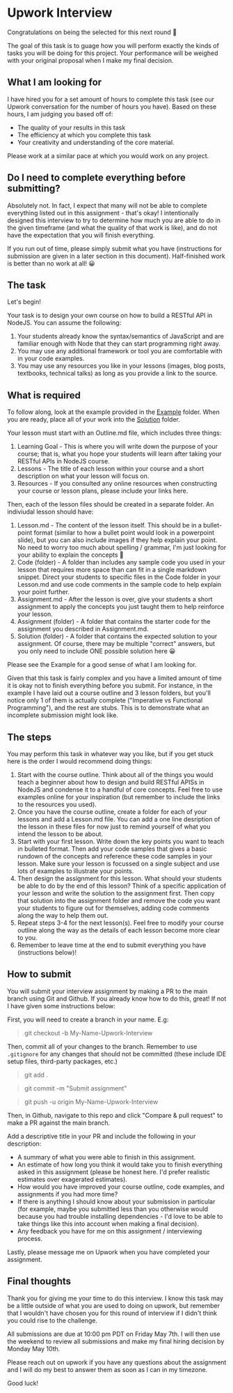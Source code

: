 # Upwork Interview

Congratulations on being the selected for this next round 🎉

The goal of this task is to guage how you will perform exactly the kinds of tasks you will be doing for this project. Your performance will be weighed with your original proposal when I make my final decision.

## What I am looking for

I have hired you for a set amount of hours to complete this task (see our Upwork conversation for the number of hours you have). Based on these hours, I am judging you based off of:

- The quality of your results in this task
- The efficiency at which you complete this task
- Your creativity and understanding of the core material.

Please work at a similar pace at which you would work on any project.

## Do I need to complete everything before submitting?

Absolutely not. In fact, I expect that many will not be able to complete everything listed out in this assignment - that's okay! I intentionally designed this interview to try to determine how much you are able to do in the given timeframe (and what the quality of that work is like), and do not have the expectation that you will finish everything.

If you run out of time, please simply submit what you have (instructions for submission are given in a later section in this document). Half-finished work is better than no work at all! 😀

## The task

Let's begin!

Your task is to design your own course on how to build a RESTful API in NodeJS. You can assume the following:

1. Your students already know the syntax/semantics of JavaScript and are familiar enough with Node that they can start programming right away.
2. You may use any additional framework or tool you are comfortable with in your code examples.
3. You may use any resources you like in your lessons (images, blog posts, textbooks, technical talks) as long as you provide a link to the source.

## What is required

To follow along, look at the example provided in the [Example](./Example) folder. When you are ready, place all of your work into the [Solution](./Solution) folder.

Your lesson must start with an Outline.md file, which includes three things:

1. Learning Goal - This is where you will write down the purpose of your course; that is, what you hope your students will learn after taking your RESTful APIs in NodeJS course.
2. Lessons - The title of each lesson within your course and a short description on what your lesson will focus on.
3. Resources - If you consulted any online resources when constructing your course or lesson plans, please include your links here.

Then, each of the lesson files should be created in a separate folder. An indiviudal lesson should have:

1. Lesson.md - The content of the lesson itself. This should be in a bullet-point format (similar to how a bullet point would look in a powerpoint slide), but you can also include images if they help explain your point. No need to worry too much about spelling / grammar, I'm just looking for your ability to explain the concepts 🙂
2. Code (folder) - A folder than includes any sample code you used in your lesson that requires more space than can fit in a single markdown snippet. Direct your students to specific files in the Code folder in your Lesson.md and use code comments in the sample code to help explain your point further.
3. Assignment.md - After the lesson is over, give your students a short assignment to apply the concepts you just taught them to help reinforce your lesson.
4. Assignment (folder) - A folder that contains the starter code for the assignment you described in Assignment.md.
5. Solution (folder) - A folder that contains the expected solution to your assignment. Of course, there may be multiple "correct" answers, but you only need to include ONE possible solution here 😀

Please see the Example for a good sense of what I am looking for.

Given that this task is fairly complex and you have a limited amount of time it is okay not to finish everything before you submit. For instance, in the example I have laid out a course outline and 3 lesson folders, but you'll notice only 1 of them is actually complete ("Imperative vs Functional Programming"), and the rest are stubs. This is to demonstrate what an incomplete submission might look like.

## The steps

You may perform this task in whatever way you like, but if you get stuck here is the order I would recommend doing things:

1. Start with the course outline. Think about all of the things you would teach a beginner about how to design and build RESTful APISs in NodeJS and condense it to a handful of core concepts. Feel free to use examples online for your inspiration (but remember to include the links to the resources you used).
2. Once you have the course outline, create a folder for each of your lessons and add a Lesson.md file. You can add a one line desription of the lesson in these files for now just to remind yourself of what you intend the lesson to be about.
3. Start with your first lesson. Write down the key points you want to teach in bulleted format. Then add your code samples that gives a basic rundown of the concepts and reference these code samples in your lesson. Make sure your lesson is focussed on a single subject and use lots of examples to illustrate your points.
4. Then design the assignment for this lesson. What should your students be able to do by the end of this lesson? Think of a specific application of your lesson and write the solution to the assignment first. Then copy that solution into the assignment folder and remove the code you want your students to figure out for themselves, adding code comments along the way to help them out.
5. Repeat steps 3-4 for the next lesson(s). Feel free to modify your course outline along the way as the details of each lesson become more clear to you.
6. Remember to leave time at the end to submit everything you have (instructions below)!

## How to submit

You will submit your interview assignment by making a PR to the main branch using Git and Github. If you already know how to do this, great! If not I have given some instructions below:

First, you will need to create a branch in your name. E.g:

> git checkout -b My-Name-Upwork-Interview

Then, commit all of your changes to the branch. Remember to use `.gitignore` for any changes that should not be committed (these include IDE setup files, third-party packages, etc.)

> git add .

> git commit -m "Submit assignment"

> git push -u origin My-Name-Upwork-Interview

Then, in Github, navigate to this repo and click "Compare & pull request" to make a PR against the main branch.

Add a descriptive title in your PR and include the following in your description:

- A summary of what you were able to finish in this assignment.
- An estimate of how long you think it would take you to finish everything asked in this assignment (please be honest here. I'd prefer realistic estimates over exagerated estimates).
- How would you have improved your course outline, code examples, and assignments if you had more time?
- If there is anything I should know about your submission in particular (for example, maybe you submitted less than you otherwise would because you had trouble installing dependencies - I'd love to be able to take things like this into account when making a final decision).
- Any feedback you have for me on this assignment / interviewing process.

Lastly, please message me on Upwork when you have completed your assignment.

## Final thoughts

Thank you for giving me your time to do this interview. I know this task may be a little outside of what you are used to doing on upwork, but remember that I wouldn't have chosen you for this round of interview if I didn't think you could rise to the challenge.

All submissions are due at 10:00 pm PDT on Friday May 7th. I will then use the weekend to review all submissions and make my final hiring decision by Monday May 10th.

Please reach out on upwork if you have any questions about the assignment and I will do my best to answer them as soon as I can in my timezone.

Good luck!
